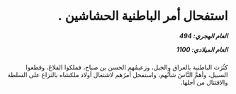 <h1 dir="rtl">استفحال أمر الباطنية الحشاشين .</h1>

<h5 dir="rtl">العام الهجري:  494

العام الميلادي: 1100

</h5>

<p dir="rtl">كثُرَت الباطنية بالعراق والجبل، وزعيمُهم الحسن بن صباح، فملكوا القلاعَ، وقطعوا السبيل، وأهمَّ النَّاسَ شأنُهم، واستفحل أمرُهم لاشتغال أولاد ملكشاه بالنزاع على السلطة والاقتتال من أجلها.</p></br>
